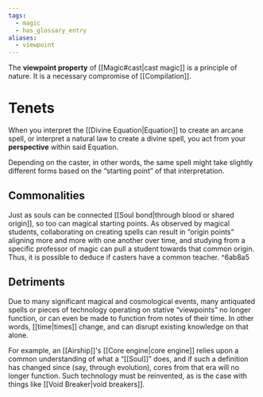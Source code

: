 ```yaml
---
tags:
  - magic
  - has_glossary_entry
aliases:
  - viewpoint
---
```

The **viewpoint property** of [[Magic#cast|cast magic]] is a principle of nature. It is a necessary compromise of [[Compilation]]. 
# Tenets
When you interpret the [[Divine Equation|Equation]] to create an arcane spell, or interpret a natural law to create a divine spell, you act from your **perspective** within said Equation. 

Depending on the caster, in other words, the same spell might take slightly different forms based on the “starting point” of that interpretation.

## Commonalities
Just as souls can be connected [[Soul bond|through blood or shared origin]], so too can magical starting points. As observed by magical students, collaborating on creating spells can result in “origin points” aligning more and more with one another over time, and studying from a specific professor of magic can pull a student towards that common origin. Thus, it is possible to deduce if casters have a common teacher.  ^6ab8a5

## Detriments

Due to many significant magical and cosmological events, many antiquated spells or pieces of technology operating on stative “viewpoints” no longer function, or can even be made to function from notes of their time. In other words, [[time|times]] change, and can disrupt existing knowledge on that alone.

For example, an [[Airship]]'s [[Core engine|core engine]] relies upon a common understanding of what a “[[Soul]]” does, and if such a definition has changed since (say, through evolution), cores from that era will no longer function. Such technology must be reinvented, as is the case with things like [[Void Breaker|void breakers]].